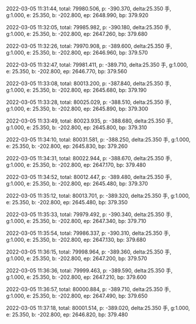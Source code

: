 2022-03-05 11:31:44, total: 79980.506, p: -390.370, delta:25.350 手, g:1.000, e: 25.350, b: -202.800, ep: 2648.990, bp: 379.920

2022-03-05 11:32:05, total: 79985.982, p: -390.180, delta:25.350 手, g:1.000, e: 25.350, b: -202.800, ep: 2647.260, bp: 379.680

2022-03-05 11:32:26, total: 79970.908, p: -389.600, delta:25.350 手, g:1.000, e: 25.350, b: -202.800, ep: 2646.960, bp: 379.570

2022-03-05 11:32:47, total: 79981.411, p: -389.710, delta:25.350 手, g:1.000, e: 25.350, b: -202.800, ep: 2646.770, bp: 379.560

2022-03-05 11:33:08, total: 80013.200, p: -387.840, delta:25.350 手, g:1.000, e: 25.350, b: -202.800, ep: 2645.680, bp: 379.190

2022-03-05 11:33:28, total: 80025.029, p: -388.510, delta:25.350 手, g:1.000, e: 25.350, b: -202.800, ep: 2645.890, bp: 379.300

2022-03-05 11:33:49, total: 80023.935, p: -388.680, delta:25.350 手, g:1.000, e: 25.350, b: -202.800, ep: 2645.800, bp: 379.310

2022-03-05 11:34:10, total: 80031.581, p: -388.250, delta:25.350 手, g:1.000, e: 25.350, b: -202.800, ep: 2645.830, bp: 379.260

2022-03-05 11:34:31, total: 80022.944, p: -388.670, delta:25.350 手, g:1.000, e: 25.350, b: -202.800, ep: 2647.170, bp: 379.480

2022-03-05 11:34:52, total: 80012.447, p: -389.480, delta:25.350 手, g:1.000, e: 25.350, b: -202.800, ep: 2645.480, bp: 379.370

2022-03-05 11:35:12, total: 80013.701, p: -389.320, delta:25.350 手, g:1.000, e: 25.350, b: -202.800, ep: 2645.480, bp: 379.350

2022-03-05 11:35:33, total: 79979.492, p: -390.340, delta:25.350 手, g:1.000, e: 25.350, b: -202.800, ep: 2647.340, bp: 379.710

2022-03-05 11:35:54, total: 79986.337, p: -390.310, delta:25.350 手, g:1.000, e: 25.350, b: -202.800, ep: 2647.130, bp: 379.680

2022-03-05 11:36:15, total: 79998.964, p: -389.360, delta:25.350 手, g:1.000, e: 25.350, b: -202.800, ep: 2647.200, bp: 379.570

2022-03-05 11:36:36, total: 79999.463, p: -389.590, delta:25.350 手, g:1.000, e: 25.350, b: -202.800, ep: 2647.210, bp: 379.600

2022-03-05 11:36:57, total: 80000.884, p: -389.710, delta:25.350 手, g:1.000, e: 25.350, b: -202.800, ep: 2647.490, bp: 379.650

2022-03-05 11:37:18, total: 80001.514, p: -389.020, delta:25.350 手, g:1.000, e: 25.350, b: -202.800, ep: 2646.820, bp: 379.480